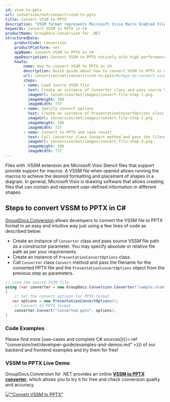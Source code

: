 ```yaml
---
id: vssm-to-pptx
url: conversion/net/convert/vssm-to-pptx
title: Convert VSSM to PPTX
description: "VSSM format represents Microsoft Visio Macro Enabled File Format with .vssm extension. Learn how to convert VSSM to PPTX file programmatically in C# language using GroupDocs.Conversion for .NET library."
keywords: Convert VSSM to PPTX in C#
productName: GroupDocs.Conversion for .NET
structuredData:
    productCode: conversion
    productPlatform: net
    appName: Convert VSSM to PPTX in C#
    appDescription: Convert VSSM to PPTX natively with high performance using C# language and server side GroupDocs.Conversion for .NET APIs, without the use of any software like Microsoft or Open Office.
    howTo:
        name: How to convert VSSM to PPTX in C# 
        description: Quick guide about how to convert VSSM to PPTX in C# with high performance and accuracy.
        url: conversion/net/convert/vssm-to-pptx/#steps-to-convert-vssm-to-pptx-in-c
        steps:
        - name: Load source VSSM file 
          text: Create an instance of Converter class and pass source VSSM file path as a constructor parameter. You may specify absolute or relative file path as per your requirements. 
          imageUrl: conversion/net/images/convert-file-step-1.png
          imageHeight: 196
          imageWidth: 737
        - name: Specify convert options 
          text: Create an instance of PresentationConvertOptions class.
          imageUrl: conversion/net/images/convert-file-step-2.png
          imageHeight: 196
          imageWidth: 737
        - name: Convert to PPTX and save result 
          text: Call Converter class Convert method and pass the filename for the converted HTML file and the PresentationConvertOptions object from the previous step as parameters.
          imageUrl: conversion/net/images/convert-file-step-3.png
          imageHeight: 196
          imageWidth: 737
---
```


Files with .VSSM extension are Microsoft Visio Stencil files that support provide support for macros. A VSSM file when opened allows running the macros to achieve the desired formatting and placement of shapes in a diagram. In general, Microsoft Visio is drawing software that allows creating files that can contain and represent user-defined information in different shapes.

## Steps to convert VSSM to PPTX in C#

[GroupDocs.Conversion](https://products.groupdocs.com/conversion/net) allows developers to convert the VSSM file to PPTX format in an easy and intuitive way just using a few lines of code as described below:

* Create an instance of `Converter` class and pass source VSSM file path as a constructor parameter. You may specify absolute or relative file path as per your requirements. 
* Create an instance of `PresentationConvertOptions` class.
* Call `Converter` class `Convert` method and pass the filename for the converted PPTX file and the `PresentationConvertOptions` object from the previous step as parameters.

```csharp
// Load the source VSSM file
using (var converter = new GroupDocs.Conversion.Converter("sample.vssm"))
{
    // Set the convert options for PPTX format
   var options = new PresentationConvertOptions();
    // Convert to PPTX format
    converter.Convert("converted.pptx", options);
}
```

### Code Examples

Please find more [use-cases and complete C# sources]({{< ref "conversion/net/developer-guide/examples-and-demos.md" >}}) of our backend and frontend examples and try them for free!

### VSSM to PPTX Live Demo

GroupDocs.Conversion for .NET provides an online [**VSSM to PPTX converter**](https://products.groupdocs.app/conversion/vssm-to-pptx), which allows you to try it for free and check conversion quality and accuracy.

[!["Convert VSSM to PPTX"](conversion/net/images/convert-to-pptx/convert-vssm-to-pptx.png)](https://products.groupdocs.app/conversion/vssm-to-pptx)